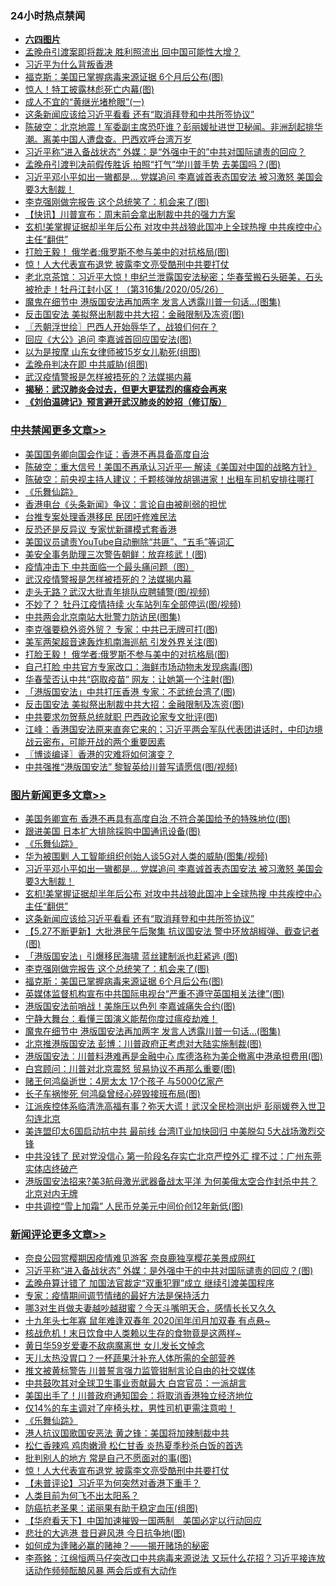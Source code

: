 <div class="catlist">
<h3>24小时热点禁闻</h3>
<ul>
<li><b><a href="64photo" target="_blank">六四图片</a></b></li>
<li><a href="https://github.com/fqnews/bnews/blob/master/headline/20200527/1334892.md">孟晚舟引渡案即将裁决 胜利照流出 回中国可能性大增？</a></li>
<li><a href="https://github.com/fqnews/bnews/blob/master/cnnews/hknews/20200527/1334889.md">习近平为什么背叛香港</a></li>
<li><a href="https://github.com/fqnews/bnews/blob/master/topimagenews/20200527/1335144.md">福克斯：美国已掌握病毒来源证据 6个月后公布(图)</a></li>
<li><a href="https://github.com/fqnews/bnews/blob/master/lifebaike/20200527/1335016.md">惊人！特工披露林彪死亡内幕(图)</a></li>
<li><a href="https://github.com/fqnews/bnews/blob/master/lifebaike/20200527/1334909.md">成人不宜的“黄继光堵枪眼”(一)</a></li>
<li><a href="https://github.com/fqnews/bnews/blob/master/topimagenews/20200527/1335253.md">这条新闻应该给习近平看看 还有“取消拜登和中共所签协议”</a></li>
<li><a href="https://github.com/fqnews/bnews/blob/master/cbnews/20200527/1334869.md">陈破空：北京地震！军委副主席恐吓谁？彭丽媛扯进世卫秘闻。非洲刮起排华潮。离美中国人遭盘查。巴西欢呼台湾万岁 </a></li>
<li><a href="https://github.com/fqnews/bnews/blob/master/comments/20200527/1335244.md">习近平称”进入备战状态“   外媒：是“外强中干的”中共对国际谴责的回应？</a></li>
<li><a href="https://github.com/fqnews/bnews/blob/master/cnnews/20200527/1335219.md">孟晚舟引渡判决前假传胜诉 拍照“打气”学川普手势 去美国吗？(图)</a></li>
<li><a href="https://github.com/fqnews/bnews/blob/master/topimagenews/20200527/1335332.md">习近平邓小平如出一辙都是… 党媒追问 李嘉诚首表态国安法 被习激怒 美国会要3大制裁！</a></li>
<li><a href="https://github.com/fqnews/bnews/blob/master/topimagenews/20200527/1335154.md">李克强刚做完报告 这个总统笑了：机会来了(图)</a></li>
<li><a href="https://github.com/fqnews/bnews/blob/master/comments/20200527/1334961.md">【快讯】川普宣布：周末前会拿出制裁中共的强力方案</a></li>
<li><a href="https://github.com/fqnews/bnews/blob/master/topimagenews/20200527/1335279.md">玄机!美掌握证据却半年后公布 对攻中共战狼此国冲上全球热搜 中共疾控中心主任“翻供”</a></li>
<li><a href="https://github.com/fqnews/bnews/blob/master/cbnews/20200527/1335200.md">打脸王毅！ 俄学者:俄罗斯不参与美中的对抗格局(图)</a></li>
<li><a href="https://github.com/fqnews/bnews/blob/master/comments/20200527/1335309.md">惊！人大代表宣布退党 披露李文亮受酷刑中共要打仗</a></li>
<li><a href="https://github.com/fqnews/bnews/blob/master/bannedvideo/20200527/1335044.md">老北京茶馆：习近平大惊！申纪兰泄露国安法秘密；华春莹搬石头砸美，石头被抢走！牡丹江封小区！（第316集/2020/05/26） </a></li>
<li><a href="https://github.com/fqnews/bnews/blob/master/topimagenews/20200527/1335034.md">魔鬼在细节中 港版国安法再加两字 发言人透露川普一句话...(图集)</a></li>
<li><a href="https://github.com/fqnews/bnews/blob/master/cbnews/20200527/1335156.md">反击国安法 美拟祭出制裁中共大招：金融限制及冻资(图)</a></li>
<li><a href="https://github.com/fqnews/bnews/blob/master/ssgc/20200527/1334966.md">〖兲朝浮世绘〗巴西人开始辱华了，战狼们何在？</a></li>
<li><a href="https://github.com/fqnews/bnews/blob/master/cnnews/20200527/1335197.md">回应《大公》追问 李嘉诚首回应国安法(图)</a></li>
<li><a href="https://github.com/fqnews/bnews/blob/master/cbnews/20200527/1335061.md">以为是按摩 山东女律师被15岁女儿勒死(组图)</a></li>
<li><a href="https://github.com/fqnews/bnews/blob/master/cbnews/20200527/1335114.md">孟晚舟判决在即 中共威胁(组图)</a></li>
<li><a href="https://github.com/fqnews/bnews/blob/master/cbnews/20200527/1335231.md">武汉疫情警报是怎样被捂死的？法媒揭内幕</a></li>
<li><b><a href="https://github.com/fqnews/bnews/blob/master/comments/20200211/1275071.md" target="_blank">揭秘：武汉肺炎会过去，但更大更猛烈的瘟疫会再来</a></b></li>
<li><b><a href="https://github.com/fqnews/bnews/blob/master/comments/20200207/1272816.md" target="_blank">《刘伯温碑记》预言避开武汉肺炎的妙招（修订版）</a></b></li>
</ul>
</div>

<div class="catlist">
<h3><a href="https://github.com/fqnews/bnews/blob/master/cbnews/" target="_blank">中共禁闻</a><span><a href="https://github.com/fqnews/bnews/blob/master/cbnews/" target="_blank" rel="nofollow">更多文章>></a></span></h3>
<ul>
<li><a href="https://github.com/fqnews/bnews/blob/master/cbnews/20200528/1335439.md" target="_blank">美国国务卿向国会作证：香港不再具备高度自治</a></li>
<li><a href="https://github.com/fqnews/bnews/blob/master/cbnews/20200528/1335420.md" target="_blank">陈破空：重大信号！美国不再承认习近平— 解读《美国对中国的战略方针》</a></li>
<li><a href="https://github.com/fqnews/bnews/blob/master/cbnews/20200528/1335419.md" target="_blank">陈破空：前央视主持人建议：千颗核弹放胡锡进家！出租车司机安排往哪打</a></li>
<li><a href="https://github.com/fqnews/bnews/blob/master/comments/20200527/783191.md" target="_blank">《乐舞仙踪》</a></li>
<li><a href="https://github.com/fqnews/bnews/blob/master/cbnews/20200527/1335371.md" target="_blank">香港电台《头条新闻》争议：言论自由被削弱的担忧</a></li>
<li><a href="https://github.com/fqnews/bnews/blob/master/cbnews/20200527/1335349.md" target="_blank">台推专案处理香港移民 民团吁修难民法</a></li>
<li><a href="https://github.com/fqnews/bnews/blob/master/cbnews/20200527/1335343.md" target="_blank">反恐还是反异议 专家忧新疆模式套香港</a></li>
<li><a href="https://github.com/fqnews/bnews/blob/master/cbnews/20200527/1335285.md" target="_blank">美国议员谴责YouTube自动删除“共匪”、“五毛”等词汇</a></li>
<li><a href="https://github.com/fqnews/bnews/blob/master/cbnews/20200527/1335306.md" target="_blank">美安全事务助理三次警告朝鲜：放弃核武！(图)</a></li>
<li><a href="https://github.com/fqnews/bnews/blob/master/cbnews/20200527/1335262.md" target="_blank">疫情冲击下 中共面临一个最头痛问题（图）</a></li>
<li><a href="https://github.com/fqnews/bnews/blob/master/cbnews/20200527/1335231.md" target="_blank">武汉疫情警报是怎样被捂死的？法媒揭内幕</a></li>
<li><a href="https://github.com/fqnews/bnews/blob/master/cbnews/20200527/1335230.md" target="_blank">走头无路？武汉大批青年排队应聘辅警(图/视频)</a></li>
<li><a href="https://github.com/fqnews/bnews/blob/master/cbnews/20200527/1335226.md" target="_blank">不妙了？ 牡丹江疫情持续 火车站列车全部停运(图/视频)</a></li>
<li><a href="https://github.com/fqnews/bnews/blob/master/cbnews/20200527/1335217.md" target="_blank">中共两会北京南站大批警力防访民(图集)</a></li>
<li><a href="https://github.com/fqnews/bnews/blob/master/cbnews/20200527/1335212.md" target="_blank">李克强要稳外资外贸？ 专家：中共已无牌可打(图)</a></li>
<li><a href="https://github.com/fqnews/bnews/blob/master/cbnews/20200527/1335211.md" target="_blank">美军两架超音速轰炸机南海巡航 引发外界关注(图)</a></li>
<li><a href="https://github.com/fqnews/bnews/blob/master/cbnews/20200527/1335200.md" target="_blank">打脸王毅！ 俄学者:俄罗斯不参与美中的对抗格局(图)</a></li>
<li><a href="https://github.com/fqnews/bnews/blob/master/cbnews/20200527/1335173.md" target="_blank">自己打脸 中共官方专家改口：海鲜市场动物未发现病毒(图)</a></li>
<li><a href="https://github.com/fqnews/bnews/blob/master/cbnews/20200527/1335167.md" target="_blank">华春莹否认中共“窃取疫苗” 网友：让她第一个注射(图)</a></li>
<li><a href="https://github.com/fqnews/bnews/blob/master/cbnews/20200527/1335161.md" target="_blank">「港版国安法」中共打压香港 专家：不武统台湾了(图)</a></li>
<li><a href="https://github.com/fqnews/bnews/blob/master/cbnews/20200527/1335156.md" target="_blank">反击国安法 美拟祭出制裁中共大招：金融限制及冻资(图)</a></li>
<li><a href="https://github.com/fqnews/bnews/blob/master/cbnews/20200527/1335155.md" target="_blank">中共要求勿贺蔡总统就职 巴西政论家专文批评(图)</a></li>
<li><a href="https://github.com/fqnews/bnews/blob/master/cbnews/20200527/1335138.md" target="_blank">江峰：香港国安法原来直奔它来的；习近平两会军队代表团讲话时，中印边境战云密布，可能开战的两个重要因素</a></li>
<li><a href="https://github.com/fqnews/bnews/blob/master/cbnews/20200527/1335134.md" target="_blank">〖博谈编译〗香港的灾难将如何演变？</a></li>
<li><a href="https://github.com/fqnews/bnews/blob/master/cbnews/20200527/1335122.md" target="_blank">中共强推“港版国安法” 黎智英给川普写请愿信(图/视频)</a></li>

</ul>
</div>
<div class="catlist">
<h3><a href="https://github.com/fqnews/bnews/blob/master/topimagenews/" target="_blank">图片新闻</a><span><a href="https://github.com/fqnews/bnews/blob/master/topimagenews/" target="_blank" rel="nofollow">更多文章>></a></span></h3>
<ul>
<li><a href="https://github.com/fqnews/bnews/blob/master/topimagenews/20200528/1335431.md" target="_blank">美国务卿宣布 香港不再具有高度自治 不符合美国给予的特殊地位(图)</a></li>
<li><a href="https://github.com/fqnews/bnews/blob/master/topimagenews/20200528/1335421.md" target="_blank">跟进美国 日本扩大排除採购中国通讯设备(图)</a></li>
<li><a href="https://github.com/fqnews/bnews/blob/master/comments/20200527/783191.md" target="_blank">《乐舞仙踪》</a></li>
<li><a href="https://github.com/fqnews/bnews/blob/master/topimagenews/20200527/1335347.md" target="_blank">华为被围剿 人工智能组织创始人谈5G对人类的威胁(图集/视频)</a></li>
<li><a href="https://github.com/fqnews/bnews/blob/master/topimagenews/20200527/1335332.md" target="_blank">习近平邓小平如出一辙都是… 党媒追问 李嘉诚首表态国安法 被习激怒 美国会要3大制裁！</a></li>
<li><a href="https://github.com/fqnews/bnews/blob/master/topimagenews/20200527/1335279.md" target="_blank">玄机!美掌握证据却半年后公布 对攻中共战狼此国冲上全球热搜 中共疾控中心主任“翻供”</a></li>
<li><a href="https://github.com/fqnews/bnews/blob/master/topimagenews/20200527/1335253.md" target="_blank">这条新闻应该给习近平看看 还有“取消拜登和中共所签协议”</a></li>
<li><a href="https://github.com/fqnews/bnews/blob/master/topimagenews/20200527/1335172.md" target="_blank">【5.27不断更新】大批港民午后聚集 抗议国安法 警中环放胡椒弹、截查记者(图)</a></li>
<li><a href="https://github.com/fqnews/bnews/blob/master/topimagenews/20200527/1335171.md" target="_blank">「港版国安法」引爆移民海啸 蓝丝建制派也赶紧逃 (图)</a></li>
<li><a href="https://github.com/fqnews/bnews/blob/master/topimagenews/20200527/1335154.md" target="_blank">李克强刚做完报告 这个总统笑了：机会来了(图)</a></li>
<li><a href="https://github.com/fqnews/bnews/blob/master/topimagenews/20200527/1335144.md" target="_blank">福克斯：美国已掌握病毒来源证据 6个月后公布(图)</a></li>
<li><a href="https://github.com/fqnews/bnews/blob/master/topimagenews/20200527/1335143.md" target="_blank">英媒体监督机构宣布中共国际电视台“严重不遵守英国相关法律”(图)</a></li>
<li><a href="https://github.com/fqnews/bnews/blob/master/topimagenews/20200527/1335131.md" target="_blank">港版国安法前哨战！美施压以色列 李嘉诚痛失合约(图)</a></li>
<li><a href="https://github.com/fqnews/bnews/blob/master/comments/20200527/1273654.md" target="_blank">宁静大舞台：看懂三国演义能帮你度过瘟疫劫难！</a></li>
<li><a href="https://github.com/fqnews/bnews/blob/master/topimagenews/20200527/1335034.md" target="_blank">魔鬼在细节中 港版国安法再加两字 发言人透露川普一句话&#8230;(图集)</a></li>
<li><a href="https://github.com/fqnews/bnews/blob/master/topimagenews/20200527/1334898.md" target="_blank">北京推港版国安法 彭博：川普政府正考虑对大陆实施制裁(图)</a></li>
<li><a href="https://github.com/fqnews/bnews/blob/master/topimagenews/20200527/1334897.md" target="_blank">港版国安法︰川普料港难再是金融中心 库德洛称为美企撤离中港承担费用(图)</a></li>
<li><a href="https://github.com/fqnews/bnews/blob/master/topimagenews/20200527/1334896.md" target="_blank">白宫顾问：川普对北京震怒 贸易协议不再那么重要(图)</a></li>
<li><a href="https://github.com/fqnews/bnews/blob/master/topimagenews/20200526/1334774.md" target="_blank">赌王何鸿燊逝世：4房太太 17个孩子 与5000亿家产</a></li>
<li><a href="https://github.com/fqnews/bnews/blob/master/topimagenews/20200526/1334773.md" target="_blank">长子车祸惨死 何鸿燊曾经心碎毁接班布局(图)</a></li>
<li><a href="https://github.com/fqnews/bnews/blob/master/topimagenews/20200526/1334761.md" target="_blank">江派疾控体系临清洗高福有事？弥天大谎！武汉全民检测出炉 彭丽媛卷入世卫勾连北京</a></li>
<li><a href="https://github.com/fqnews/bnews/blob/master/topimagenews/20200526/1334697.md" target="_blank">美连盟印太6国启动抗中共 最前线 台湾IT业加快回归 中美脱勾 5大战场激烈交锋</a></li>
<li><a href="https://github.com/fqnews/bnews/blob/master/topimagenews/20200526/1334677.md" target="_blank">中共没钱了 民对党没信心 第一阶段名存实亡北京严控外汇 撑不过：广州东莞实体店终破产</a></li>
<li><a href="https://github.com/fqnews/bnews/blob/master/topimagenews/20200526/1334653.md" target="_blank">港版国安法招来?美3航母激光武器备战太平洋 为何美俄太空合作封杀中共？北京对内无牌</a></li>
<li><a href="https://github.com/fqnews/bnews/blob/master/topimagenews/20200526/1334643.md" target="_blank">中共调控“雪上加霜” 人民币兑美元中间价创12年新低(图)</a></li>

</ul>
</div>
<div class="catlist">
<h3><a href="https://github.com/fqnews/bnews/blob/master/comments/" target="_blank">新闻评论</a><span><a href="https://github.com/fqnews/bnews/blob/master/comments/" target="_blank" rel="nofollow">更多文章>></a></span></h3>
<ul>
<li><a href="https://github.com/fqnews/bnews/blob/master/comments/20200528/1335493.md" target="_blank">奈良公园赏樱期因疫情难见游客 奈良鹿独享樱花美景成网红</a></li>
<li><a href="https://github.com/fqnews/bnews/blob/master/comments/20200528/1335492.md" target="_blank">习近平称“进入备战状态” 外媒：是外强中干的中共对国际谴责的回应？(图)</a></li>
<li><a href="https://github.com/fqnews/bnews/blob/master/comments/20200528/1335456.md" target="_blank">孟晚舟算计错了 加国法官裁定“双重犯罪”成立 继续引渡美国程序</a></li>
<li><a href="https://github.com/fqnews/bnews/blob/master/comments/20200528/1335442.md" target="_blank">专家：疫情期间调节情绪的最好方法是保持活力</a></li>
<li><a href="https://github.com/fqnews/bnews/blob/master/comments/20200528/1335441.md" target="_blank">哪3对生肖做夫妻越吵越甜蜜？今天斗嘴明天合，感情长长又久久</a></li>
<li><a href="https://github.com/fqnews/bnews/blob/master/comments/20200528/1335438.md" target="_blank">十九年头七年寡 鼠年难逢双春年 2020闰年闰月加双春 有点悬~</a></li>
<li><a href="https://github.com/fqnews/bnews/blob/master/comments/20200528/1335435.md" target="_blank">核战危机！末日饮食中人类赖以生存的食物竟是这两样~</a></li>
<li><a href="https://github.com/fqnews/bnews/blob/master/comments/20200528/1335434.md" target="_blank">黄日华59岁爱妻不敌病魔离世  女儿发长文悼念</a></li>
<li><a href="https://github.com/fqnews/bnews/blob/master/comments/20200528/1335433.md" target="_blank">天儿太热没胃口？一杯蔬果汁补充人体所需的全部营养</a></li>
<li><a href="https://github.com/fqnews/bnews/blob/master/comments/20200528/1335429.md" target="_blank">推文被黄标警告 川普誓言强力监管钳制言论自由的社交媒体</a></li>
<li><a href="https://github.com/fqnews/bnews/blob/master/comments/20200528/1335428.md" target="_blank">中共鼓吹其对全球卫生事业贡献最大 白宫官员：一派胡言</a></li>
<li><a href="https://github.com/fqnews/bnews/blob/master/comments/20200528/1335426.md" target="_blank">美国出手了！川普政府通知国会：将取消香港独立经济地位</a></li>
<li><a href="https://github.com/fqnews/bnews/blob/master/comments/20200527/1335388.md" target="_blank">仅14%的车主调对了座椅头枕，男性司机更需注意啦！</a></li>
<li><a href="https://github.com/fqnews/bnews/blob/master/comments/20200527/783191.md" target="_blank">《乐舞仙踪》</a></li>
<li><a href="https://github.com/fqnews/bnews/blob/master/comments/20200527/1335380.md" target="_blank">港人抗议国歌国安恶法 黄之锋：美国将加辣制裁中共</a></li>
<li><a href="https://github.com/fqnews/bnews/blob/master/comments/20200527/1335353.md" target="_blank">松仁香辣鸡 鸡肉嫩滑 松仁甘香 炎热夏季秒杀白饭的首选</a></li>
<li><a href="https://github.com/fqnews/bnews/blob/master/comments/20200527/1335327.md" target="_blank">批判别人的地方 常是自己不愿面对的事(图)</a></li>
<li><a href="https://github.com/fqnews/bnews/blob/master/comments/20200527/1335309.md" target="_blank">惊！人大代表宣布退党 披露李文亮受酷刑中共要打仗</a></li>
<li><a href="https://github.com/fqnews/bnews/blob/master/comments/20200527/1335308.md" target="_blank">【未普评论】习近平为何突然对香港下重手？</a></li>
<li><a href="https://github.com/fqnews/bnews/blob/master/comments/20200527/1335302.md" target="_blank">人类目前为何飞不出太阳系？</a></li>
<li><a href="https://github.com/fqnews/bnews/blob/master/comments/20200527/1335298.md" target="_blank">防癌抗老圣果：诺丽果有助于稳定血压(组图)</a></li>
<li><a href="https://github.com/fqnews/bnews/blob/master/comments/20200527/1335288.md" target="_blank">【华府看天下】中国加速摧毁一国两制　美国必定以行动回应</a></li>
<li><a href="https://github.com/fqnews/bnews/blob/master/comments/20200527/1335287.md" target="_blank">悲壮的大逃港 昔日避风港 今日抗争地(图)</a></li>
<li><a href="https://github.com/fqnews/bnews/blob/master/comments/20200527/1335270.md" target="_blank">如何成为逢赌必赢的赌神？——揭开赌场的秘密</a></li>
<li><a href="https://github.com/fqnews/bnews/blob/master/comments/20200527/1335268.md" target="_blank">李燕銘：江绵恒两马仔突改口中共病毒来源说法 又玩什么花招？习近平接连放话动作频频酝酿风暴 两会后或有大动作</a></li>

</ul>
</div>